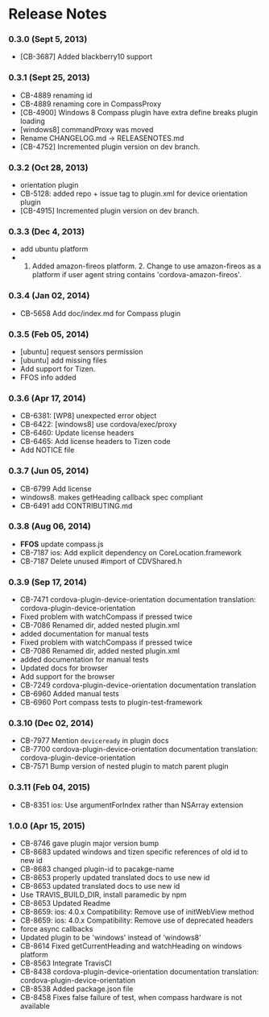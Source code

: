 <!--
#
# Licensed to the Apache Software Foundation (ASF) under one
# or more contributor license agreements.  See the NOTICE file
# distributed with this work for additional information
# regarding copyright ownership.  The ASF licenses this file
# to you under the Apache License, Version 2.0 (the
# "License"); you may not use this file except in compliance
# with the License.  You may obtain a copy of the License at
# 
# http://www.apache.org/licenses/LICENSE-2.0
# 
# Unless required by applicable law or agreed to in writing,
# software distributed under the License is distributed on an
# "AS IS" BASIS, WITHOUT WARRANTIES OR CONDITIONS OF ANY
#  KIND, either express or implied.  See the License for the
# specific language governing permissions and limitations
# under the License.
#
-->
# Release Notes


### 0.3.0 (Sept 5, 2013)
* [CB-3687] Added blackberry10 support

### 0.3.1 (Sept 25, 2013)
* CB-4889 renaming id
* CB-4889 renaming core in CompassProxy
* [CB-4900] Windows 8 Compass plugin have extra define breaks plugin loading
* [windows8] commandProxy was moved
* Rename CHANGELOG.md -> RELEASENOTES.md
* [CB-4752] Incremented plugin version on dev branch.

### 0.3.2 (Oct 28, 2013)
* orientation plugin
* CB-5128: added repo + issue tag to plugin.xml for device orientation plugin
* [CB-4915] Incremented plugin version on dev branch.

### 0.3.3 (Dec 4, 2013)
* add ubuntu platform
* 1. Added amazon-fireos platform. 2. Change to use amazon-fireos as a platform if user agent string contains 'cordova-amazon-fireos'.

### 0.3.4 (Jan 02, 2014)
* CB-5658 Add doc/index.md for Compass plugin

### 0.3.5 (Feb 05, 2014)
* [ubuntu] request sensors permission
* [ubuntu] add missing files
* Add support for Tizen.
* FFOS info added

### 0.3.6 (Apr 17, 2014)
* CB-6381: [WP8] unexpected error object
* CB-6422: [windows8] use cordova/exec/proxy
* CB-6460: Update license headers
* CB-6465: Add license headers to Tizen code
* Add NOTICE file

### 0.3.7 (Jun 05, 2014)
* CB-6799 Add license
* windows8. makes getHeading callback spec compliant
* CB-6491 add CONTRIBUTING.md

### 0.3.8 (Aug 06, 2014)
* **FFOS** update compass.js
* CB-7187 ios: Add explicit dependency on CoreLocation.framework
* CB-7187 Delete unused #import of CDVShared.h

### 0.3.9 (Sep 17, 2014)
* CB-7471 cordova-plugin-device-orientation documentation translation: cordova-plugin-device-orientation
* Fixed problem with watchCompass if pressed twice
* CB-7086 Renamed dir, added nested plugin.xml
* added documentation for manual tests
* Fixed problem with watchCompass if pressed twice
* CB-7086 Renamed dir, added nested plugin.xml
* added documentation for manual tests
* Updated docs for browser
* Add support for the browser
* CB-7249 cordova-plugin-device-orientation documentation translation
* CB-6960 Added manual tests
* CB-6960 Port compass tests to plugin-test-framework

### 0.3.10 (Dec 02, 2014)
* CB-7977 Mention `deviceready` in plugin docs
* CB-7700 cordova-plugin-device-orientation documentation translation: cordova-plugin-device-orientation
* CB-7571 Bump version of nested plugin to match parent plugin

### 0.3.11 (Feb 04, 2015)
* CB-8351 ios: Use argumentForIndex rather than NSArray extension

### 1.0.0 (Apr 15, 2015)
* CB-8746 gave plugin major version bump
* CB-8683 updated windows and tizen specific references of old id to new id
* CB-8683 changed plugin-id to pacakge-name
* CB-8653 properly updated translated docs to use new id
* CB-8653 updated translated docs to use new id
* Use TRAVIS_BUILD_DIR, install paramedic by npm
* CB-8653 Updated Readme
* CB-8659: ios: 4.0.x Compatibility: Remove use of initWebView method
* CB-8659: ios: 4.0.x Compatibility: Remove use of deprecated headers
* force async callbacks
* Updated plugin to be 'windows' instead of 'windows8'
* CB-8614 Fixed getCurrentHeading and watchHeading on windows platform
* CB-8563 Integrate TravisCI
* CB-8438 cordova-plugin-device-orientation documentation translation: cordova-plugin-device-orientation
* CB-8538 Added package.json file
* CB-8458 Fixes false failure of test, when compass hardware is not available
